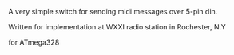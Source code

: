 A very simple switch for sending midi messages over 5-pin din. 

Written for implementation at WXXI radio station in Rochester, N.Y 

for ATmega328
